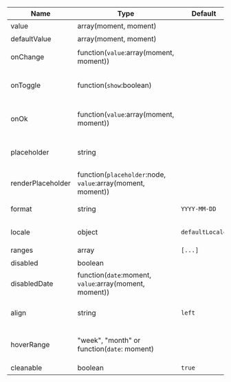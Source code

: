 | Name              | Type                                                        | Default         | Description             |
|-------------------|-------------------------------------------------------------|-----------------|-------------------------|
| value             | array(moment, moment)                                       |                 | 值  `受控`                 |
| defaultValue      | array(moment, moment)                                       |                 | 默认值                     |
| onChange          | function(`value`:array(moment, moment))                     |                 | 值改变后的回调函数               |
| onToggle          | function(`show`:boolean)                                    |                 | 打开或者关闭日历版本的回调函数         |
| onOk              | function(`value`:array(moment, moment))                     |                 | 点击 `Ok` 按钮后的回调函数        |
| placeholder       | string                                                      |                 | 没有值时候默认显示内容             |
| renderPlaceholder | function(`placeholder`:node, `value`:array(moment, moment)) |                 |                         |
| format            | string                                                      | `YYYY-MM-DD`    | 日期显示格式化                 |
| locale            | object                                                      | `defaultLocale` | 本地化对应的语言描述              |
| ranges            | array                                                       | `[...]`         | 快捷项配置                   |
| disabled          | boolean                                                     |                 | 禁用组件                    |
| disabledDate      | function(`date`:moment, `value`:array(moment, moment))      |                 | 禁用日期                    |
| align             | string                                                      | `left`          | 对齐方式，选项 `left`, `right` |
| hoverRange        | "week", "month" or function(`date`: moment)                 |                 | 点击日期时将选中的日期范围           |
| cleanable         | boolean                                                     | `true`          | 可以清除                    |

